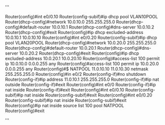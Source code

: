 '''

Router(config)#int e0/0.10
Router(config-subif)#ip dhcp pool VLAN10POOL
Router(dhcp-config)#network 10.0.10.0 255.255.255.0
Router(dhcp-config)#default-router 10.0.10.1
Router(dhcp-config)#dns-server 10.0.10.2
Router(dhcp-config)#exit
Router(config)#ip dhcp excluded-address 10.0.10.1 10.0.10.10
Router(config)#int e0/0.20
Router(config-subif)#ip dhcp pool VLAN20POOL
Router(dhcp-config)#network 10.0.20.0 255.255.255.0
Router(dhcp-config)#default-router 10.0.20.1
Router(dhcp-config)#dns-server 10.0.20.2
Router(dhcp-config)#exit
Router(config)#ip dhcp excluded-address 10.0.20.1 10.0.20.10
Router(config)#access-list 100 permit ip 10.0.10.0 0.0.0.255 any
Router(config)#access-list 100 permit ip 10.0.20.0 0.0.0.255 any
Router(config)#$ NATPOOL 11.0.10.10 11.0.10.30 netmask 255.255.255.0
Router(config)#in e0/2
Router(config-if)#no shutdown
Router(config-if)#ip address 11.0.10.1 255.255.255.0
Router(config-if)#ip nat outside
Router(config-if)#exit
Router(config)#int e0/0
Router(config-if)#ip nat inside
Router(config-if)#exit
Router(config)#int e0/0.10
Router(config-subif)#ip nat inside
Router(config-subif)#exit
Router(config)#int e0/0.20
Router(config-subif)#ip nat inside
Router(config-subif)#exit
Router(config)#ip nat inside source list 100 pool NATPOOL
Router(config)#exit

'''
